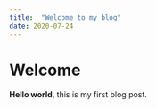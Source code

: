 ```yaml
---
title:  "Welcome to my blog"
date: 2020-07-24
---
```


# Welcome

**Hello world**, this is my first blog post.
